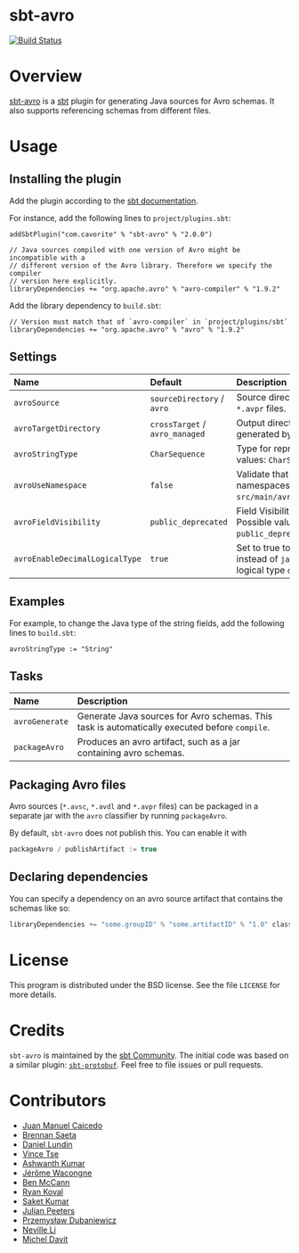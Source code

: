 sbt-avro
========

[![Build Status](https://travis-ci.org/sbt/sbt-avro.svg?branch=master)](https://travis-ci.org/sbt/sbt-avro)

# Overview

[sbt-avro](http://avro.apache.org) is a [sbt](http://www.scala-sbt.org) plugin for generating Java sources for Avro schemas. It also supports referencing schemas from different files.

# Usage

## Installing the plugin

Add the plugin according to the [sbt documentation](https://www.scala-sbt.org/1.x/docs/Using-Plugins.html).

For instance, add the following lines to `project/plugins.sbt`:

```
addSbtPlugin("com.cavorite" % "sbt-avro" % "2.0.0")

// Java sources compiled with one version of Avro might be incompatible with a
// different version of the Avro library. Therefore we specify the compiler
// version here explicitly.
libraryDependencies += "org.apache.avro" % "avro-compiler" % "1.9.2"
```

Add the library dependency to `build.sbt`:

```
// Version must match that of `avro-compiler` in `project/plugins/sbt`
libraryDependencies += "org.apache.avro" % "avro" % "1.9.2"
```

## Settings

| Name                           | Default                           | Description |
|:-------------------------------|:----------------------------------|:------------|
| `avroSource`                   | `sourceDirectory` / `avro`        | Source directory with `*.avsc`, `*.avdl` and `*.avpr` files. |
| `avroTargetDirectory`          | `crossTarget` / `avro_managed`    | Output directory for the java sources generated by the plugin. |
| `avroStringType`               | `CharSequence`                    | Type for representing strings. Possible values: `CharSequence`, `String`, `Utf8`. |
| `avroUseNamespace`             | `false`                           | Validate that directory layout reflects namespaces, i.e. `src/main/avro/com/myorg/MyRecord.avsc`. |
| `avroFieldVisibility`          | `public_deprecated`               | Field Visibility for the properties. Possible values: `private`, `public`, `public_deprecated`. |
| `avroEnableDecimalLogicalType` | `true`                            | Set to true to use `java.math.BigDecimal` instead of `java.nio.ByteBuffer` for logical type `decimal`. |

## Examples

For example, to change the Java type of the string fields, add the following lines to `build.sbt`:

```
avroStringType := "String"
```

## Tasks

| Name           | Description |
|:---------------|:------------|
| `avroGenerate` | Generate Java sources for Avro schemas. This task is automatically executed before `compile`.
| `packageAvro`  | Produces an avro artifact, such as a jar containing avro schemas.

## Packaging Avro files

Avro sources (`*.avsc`, `*.avdl` and `*.avpr` files) can be packaged in a separate jar with the `avro` classifier
by running `packageAvro`.

By default, `sbt-avro` does not publish this. You can enable it with
```sbt
packageAvro / publishArtifact := true
```

## Declaring dependencies

You can specify a dependency on an avro source artifact that contains the schemas like so:

```sbt
libraryDependencies += "some.groupID" % "some.artifactID" % "1.0" classifier "avro"
```

# License
This program is distributed under the BSD license. See the file `LICENSE` for more details.

# Credits

`sbt-avro` is maintained by the [sbt Community](http://www.scala-sbt.org/release/docs/Community-Plugins.html). The initial code was based on a similar plugin: [`sbt-protobuf`](https://github.com/gseitz/sbt-protobuf). Feel free to file issues or pull requests.

# Contributors

- [Juan Manuel Caicedo](https://cavorite.com)
- [Brennan Saeta](https://github.com/saeta)
- [Daniel Lundin](https://github.com/dln)
- [Vince Tse](https://github.com/vtonehundred)
- [Ashwanth Kumar](https://github.com/ashwanthkumar)
- [Jérôme Wacongne](https://github.com/ch4mpy)
- [Ben McCann](http://www.benmccann.com)
- [Ryan Koval](https://github.com/rkoval)
- [Saket Kumar](https://github.com/skate056)
- [Julian Peeters](https://github.com/julianpeeters)
- [Przemysław Dubaniewicz](https://github.com/przemekd)
- [Neville Li](https://github.com/nevillelyh)
- [Michel Davit](https://github.com/RustedBones)
